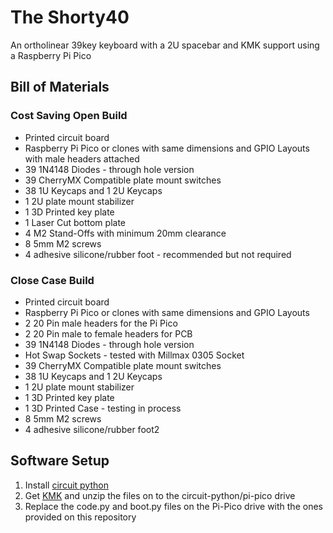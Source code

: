 # The Shorty40
An ortholinear 39key keyboard with a 2U spacebar and KMK support using a Raspberry Pi Pico


## Bill of Materials

### Cost Saving Open Build
* Printed circuit board
* Raspberry Pi Pico or clones with same dimensions and GPIO Layouts with male headers attached 
* 39 1N4148 Diodes - through hole version
* 39 CherryMX Compatible plate mount switches
* 38 1U Keycaps and 1 2U Keycaps
* 1 2U plate mount stabilizer
* 1 3D Printed key plate
* 1 Laser Cut bottom plate
* 4 M2 Stand-Offs with  minimum 20mm clearance
* 8 5mm M2 screws
* 4 adhesive silicone/rubber foot - recommended but not required

### Close Case Build
* Printed circuit board
* Raspberry Pi Pico or clones with same dimensions and GPIO Layouts 
* 2 20 Pin male headers for the Pi Pico
* 2 20 Pin male to female headers for PCB
* 39 1N4148 Diodes - through hole version
* Hot Swap Sockets - tested with Millmax 0305 Socket
* 39 CherryMX Compatible plate mount switches
* 38 1U Keycaps and 1 2U Keycaps
* 1 2U plate mount stabilizer
* 1 3D Printed key plate
* 1 3D Printed Case - testing in process
* 8 5mm M2 screws
* 4 adhesive silicone/rubber foot2

## Software Setup
1. Install [circuit python](https://circuitpython.org/)
2. Get [KMK](https://github.com/KMKfw/kmk_firmware/archive/refs/heads/master.zip) and unzip the files on to the circuit-python/pi-pico drive
3. Replace the code.py and boot.py files on the Pi-Pico drive with the ones provided on this repository
